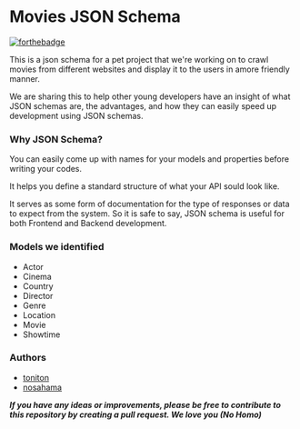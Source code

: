 # Movies JSON Schema
[![forthebadge](https://forthebadge.com/images/badges/uses-js.svg)](https://forthebadge.com)

This is a json schema for a pet project that we're working on to crawl movies from different websites and display it to the users in amore friendly manner.

We are sharing this to help other young developers have an insight of what JSON schemas are, the advantages, and how they can easily speed up development using JSON schemas.

### Why JSON Schema?

You can easily come up with names for your models and properties before writing your codes.

It helps you define a standard structure of what your API sould look like.

It serves as some form of documentation for the type of responses or data to expect from the system. So it is safe to say, JSON schema is useful for both Frontend and Backend development.

### Models we identified

- Actor
- Cinema
- Country
- Director
- Genre
- Location
- Movie
- Showtime


### Authors
- [toniton](https://github.com/toniton)
- [nosahama](https://github.com/nosahama)

***If you have any ideas or improvements, please be free to contribute to this repository by creating a pull request. We love you (No Homo)***
